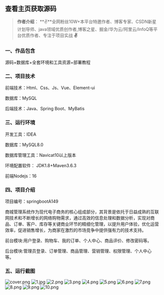  
## 查看主页获取源码

> **作者介绍**： **✌**全网粉丝10W+本平台特邀作者、博客专家、CSDN新星计划导师、java领域优质创作者,博客之星、掘金/华为云/阿里云/InfoQ等平台优质作者、专注于项目实战 **✌**

  

### 一、作品包含

源码+数据库+全套环境和工具资源+部署教程

### 二、项目技术

前端技术：Html、Css、Js、Vue、Element-ui

数据库：MySQL

后端技术：Java、Spring Boot、MyBatis

  

### 三、运行环境

开发工具：IDEA

数据库：MySQL8.0

数据库管理工具：Navicat10以上版本

环境配置软件： JDK1.8+Maven3.6.3

前端Nodejs：16


### 四、项目介绍
项目编号：springbootA149

商城管理系统作为现代电子商务的核心组成部分，其背景是依托于日益成熟的互联网技术和不断增长的网络购物需求，通过高效的信息处理和数据分析，实现对商品、订单、客户、库存等关键商业环节的精细化管理，以提升用户体验，优化运营效率，促进销售增长，为商家在激烈的市场竞争中提供强有力的技术支持。

前台模块:用户登录、购物车、我的订单、个人中心、商品评价、修改密码等。

后台模块:管理员登录、订单管理、商品管理、营销管理、权限管理、个人中心等。

### 五、运行截图

![cover.png](./cover.png)
![1.jpg](./1.jpg)
![2.png](./2.png)
![3.png](./3.png)
![4.png](./4.png)
![5.png](./5.png)
![6.png](./6.png)
![7.png](./7.png)
![8.png](./8.png)
![9.png](./9.png)
![10.png](./10.png)




  
